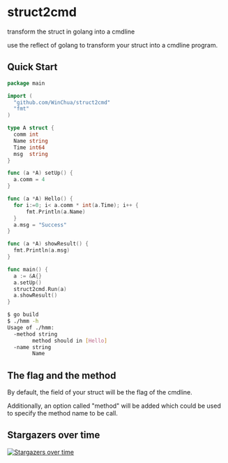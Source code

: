 # struct2cmd
transform the struct in golang into a cmdline

use the reflect of golang to transform your struct into a cmdline program.


## Quick Start

```go
package main

import (
  "github.com/WinChua/struct2cmd"
  "fmt"
)

type A struct {
  comm int
  Name string
  Time int64
  msg  string
}

func (a *A) setUp() {
  a.comm = 4
}

func (a *A) Hello() {
  for i:=0; i< a.comm * int(a.Time); i++ {
      fmt.Println(a.Name)
  }
  a.msg = "Success"
}

func (a *A) showResult() {
  fmt.Println(a.msg)
}

func main() {
  a := &A{}
  a.setUp()
  struct2cmd.Run(a)
  a.showResult()
}
```

```bash
$ go build
$ ./hmm -h
Usage of ./hmm:
  -method string
    	method should in [Hello]
  -name string
    	Name
```

## The flag and the method

By default, the field of your struct will be the flag of the cmdline.

Additionally, an option called "method" will be added which could be used to specify the method name to be call.


## Stargazers over time

[![Stargazers over time](https://starchart.cc/WinChua/struct2cmd.svg)](https://starchart.cc/WinChua/struct2cmd)

